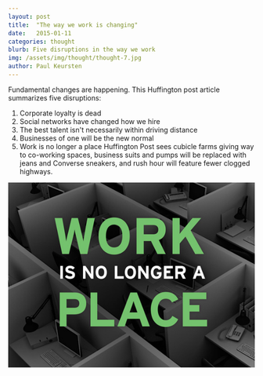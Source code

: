 ```yaml
---
layout: post
title:  "The way we work is changing"
date:   2015-01-11
categories: thought
blurb: Five disruptions in the way we work
img: /assets/img/thought/thought-7.jpg
author: Paul Keursten
---
```


Fundamental changes are happening. This Huffington post article summarizes five disruptions:
1. Corporate loyalty is dead
2. Social networks have changed how we hire 
3. The best talent isn't necessarily within driving distance
4. Businesses of one will be the new normal
5. Work is no longer a place
Huffington Post sees cubicle farms giving way to co-working spaces, business suits and pumps will be replaced with jeans and Converse sneakers, and rush hour will feature fewer clogged highways.

![alt text](/assets/img/thought/thought-7.jpg "Image")